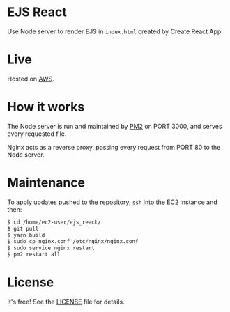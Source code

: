 # EJS React

Use Node server to render EJS in `index.html` created by Create React App.

# Live

Hosted on [AWS](http://ec2-13-59-53-118.us-east-2.compute.amazonaws.com).

# How it works

The Node server is run and maintained by [PM2](https://pm2.io/doc/en/runtime/overview) on PORT 3000, and serves every requested file.

Nginx acts as a reverse proxy, passing every request from PORT 80 to the Node server.

# Maintenance

To apply updates pushed to the repository, `ssh` into the EC2 instance and then:

```bash
$ cd /home/ec2-user/ejs_react/
$ git pull
$ yarn build
$ sudo cp nginx.conf /etc/nginx/nginx.conf
$ sudo service nginx restart
$ pm2 restart all
```

# License

It's free! See the [LICENSE](./LICENSE) file for details.
